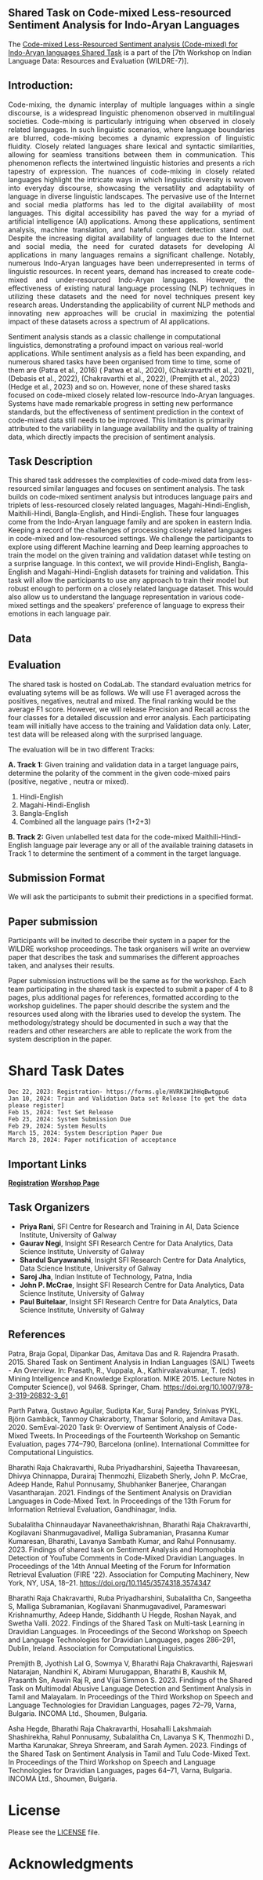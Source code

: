 ## Shared Task on Code-mixed Less-resourced Sentiment Analysis for Indo-Aryan Languages

The [Code-mixed Less-Resourced Sentiment analysis (Code-mixed) for Indo-Aryan languages Shared Task](https://github.com/wildre-workshop/wildre-7_code-mixed-sentiment-analysis/) is a part of the [7th Workshop on Indian Language Data: Resources and Evaluation (WILDRE-7)].

## Introduction: 
<p align="justify"> Code-mixing, the dynamic interplay of multiple languages within a single discourse, is a widespread linguistic phenomenon observed in multilingual societies. Code-mixing is particularly intriguing when observed in closely related languages. In such linguistic scenarios, where language boundaries are blurred, code-mixing becomes a dynamic expression of linguistic fluidity. Closely related languages share lexical and syntactic similarities, allowing for seamless transitions between them in communication. This phenomenon reflects the intertwined linguistic histories and presents a rich tapestry of expression. The nuances of code-mixing in closely related languages highlight the intricate ways in which linguistic diversity is woven into everyday discourse, showcasing the versatility and adaptability of language in diverse linguistic landscapes. The pervasive use of the Internet and social media platforms has led to the digital availability of most languages. This digital accessibility has paved the way for a myriad of artificial intelligence (AI) applications. Among these applications, sentiment analysis, machine translation, and hateful content detection stand out. Despite the increasing digital availability of languages due to the Internet and social media, the need for curated datasets for developing AI applications in many languages remains a significant challenge. Notably, numerous Indo-Aryan languages have been underrepresented in terms of linguistic resources. In recent years, demand has increased to create code-mixed and under-resourced Indo-Aryan languages. However, the effectiveness of existing natural language processing (NLP) techniques in utilizing these datasets and the need for novel techniques present key research areas. Understanding the applicability of current NLP methods and innovating new approaches will be crucial in maximizing the potential impact of these datasets across a spectrum of AI applications. 

Sentiment analysis stands as a classic challenge in computational linguistics, demonstrating a profound impact on various real-world applications.  While sentiment analysis as a field has been expanding, and numerous shared tasks have been organised from time to time, some of them are (Patra et al., 2016) ( Patwa et al., 2020), (Chakravarthi et al., 2021), (Debasis et al., 2022),  (Chakravarthi et al., 2022), (Premjith et al., 2023) (Hedge et al., 2023) and so on. However, none of these shared tasks focused on code-mixed closely related low-resource Indo-Aryan languages. Systems have made remarkable progress in setting new performance standards, but the effectiveness of sentiment prediction in the context of code-mixed data still needs to be improved. This limitation is primarily attributed to the variability in language availability and the quality of training data, which directly impacts the precision of sentiment analysis.

## Task Description
This shared task addresses the complexities of code-mixed data from less-resourced similar languages and focuses on sentiment analysis. The task builds on code-mixed sentiment analysis but introduces language pairs and triplets of less-resourced closely related languages, Magahi-Hindi-English, Maithili-Hindi, Bangla-English, and Hindi-English. These four languages come from the Indo-Aryan language family and are spoken in eastern India. Keeping a record of the challenges of processing closely related languages in code-mixed and low-resourced settings. We challenge the participants to explore using different Machine learning and Deep learning approaches to train the model on the given training and validation dataset while testing on a surprise language. In this context, we will provide Hindi-English, Bangla-English and Magahi-Hindi-English datasets for training and validation. This task will allow the participants to use any approach to train their model but robust enough to perform on a closely related language dataset. This would also allow us to understand the language representation in various code-mixed settings and the speakers' preference of language to express their emotions in each language pair.

## Data



## Evaluation 
The shared task is hosted on CodaLab. The standard evaluation metrics for evaluating sytems will be as follows. We will use F1 averaged across the positives, negatives, neutral and mixed. The final ranking would be the average F1 score. However, we will release Precision and Recall across the four classes for a detailed discussion and error analysis. Each participating team will initially have access to the training and Validation data only. Later, test data will be released along with the surprised language. 

The evaluation will be in two different Tracks:

**A. Track 1:** Given training and validation data in a target language pairs, determine the polarity of the comment in the given code-mixed pairs (positive, negative , neutra or mixed).
  1. Hindi-English
  2. Magahi-Hindi-English
  3. Bangla-English
  4. Combined all the language pairs (1+2+3)

**B. Track 2:** Given unlabelled test data for the code-mixed Maithili-Hindi-English language pair leverage any or all of the available training datasets in Track 1 to determine the sentiment of a comment in the target language. 

## Submission Format
We will ask the participants to submit their predictions in a specified format. 


## Paper submission 
Participants will be invited to describe their system in a paper for the WILDRE workshop proceedings. The task organisers will write an overview paper that describes the task and summarises the different approaches taken, and analyses their results. 

Paper submission instructions will be the same as for the workshop. Each team participating in the shared task is expected to submit a paper of 4 to 8 pages, plus additional pages for references, formatted according to the workshop guidelines. The paper should describe the system and the resources used along with the libraries used to develop the system. The methodology/strategy should be documented in such a way that the readers and other researchers are able to replicate the work from the system description in the paper. 

# Shard Task Dates
```
Dec 22, 2023: Registration- https://forms.gle/HVRK1W1hHqBwtgpu6
Jan 10, 2024: Train and Validation Data set Release [to get the data please register]
Feb 15, 2024: Test Set Release
Feb 23, 2024: System Submission Due
Feb 29, 2024: System Results
March 15, 2024: System Description Paper Due
March 28, 2024: Paper notification of acceptance
```

## Important Links
[**Registration**](https://forms.gle/HVRK1W1hHqBwtgpu6)
[**Worshop Page**](http://sanskrit.jnu.ac.in/conf/wildre7/index.jsp)

## Task Organizers 

* **Priya Rani**, SFI Centre for Research and Training in AI, Data Science Institute, University of Galway 
* **Gaurav Negi**, Insight SFI Research Centre for Data Analytics, Data Science Institute, University of Galway 
* **Shardul Suryawanshi**, Insight SFI Research Centre for Data Analytics, Data Science Institute, University of Galway 
* **Saroj Jha**, Indian Institute of Technology, Patna, India
* **John P. McCrae**, Insight SFI Research Centre for Data Analytics, Data Science Institute, University of Galway
* **Paul Buitelaar**, Insight SFI Research Centre for Data Analytics, Data Science Institute, University of Galway


## References 

Patra, Braja Gopal, Dipankar Das, Amitava Das and R. Rajendra Prasath. 2015. Shared Task on Sentiment Analysis in Indian Languages (SAIL) Tweets - An Overview. In: Prasath, R., Vuppala, A., Kathirvalavakumar, T. (eds) Mining Intelligence and Knowledge Exploration. MIKE 2015. Lecture Notes in Computer Science(), vol 9468. Springer, Cham. https://doi.org/10.1007/978-3-319-26832-3_61

Parth Patwa, Gustavo Aguilar, Sudipta Kar, Suraj Pandey, Srinivas PYKL, Björn Gambäck, Tanmoy Chakraborty, Thamar Solorio, and Amitava Das. 2020. SemEval-2020 Task 9: Overview of Sentiment Analysis of Code-Mixed Tweets. In Proceedings of the Fourteenth Workshop on Semantic Evaluation, pages 774–790, Barcelona (online). International Committee for Computational Linguistics.

Bharathi Raja Chakravarthi, Ruba Priyadharshini, Sajeetha Thavareesan, Dhivya Chinnappa, Durairaj Thenmozhi, Elizabeth Sherly, John P. McCrae, Adeep Hande, Rahul Ponnusamy, Shubhanker Banerjee, Charangan Vasantharajan. 2021. Findings of the Sentiment Analysis on Dravidian Languages in Code-Mixed Text. In Proceedings of the 13th Forum for Information Retrieval Evaluation, Gandhinagar, India.

Subalalitha Chinnaudayar Navaneethakrishnan, Bharathi Raja Chakravarthi, Kogilavani Shanmugavadivel, Malliga Subramanian, Prasanna Kumar Kumaresan, Bharathi, Lavanya Sambath Kumar, and Rahul Ponnusamy. 2023. Findings of shared task on Sentiment Analysis and Homophobia Detection of YouTube Comments in Code-Mixed Dravidian Languages. In Proceedings of the 14th Annual Meeting of the Forum for Information Retrieval Evaluation (FIRE '22). Association for Computing Machinery, New York, NY, USA, 18–21. https://doi.org/10.1145/3574318.3574347


Bharathi Raja Chakravarthi, Ruba Priyadharshini, Subalalitha Cn, Sangeetha S, Malliga Subramanian, Kogilavani Shanmugavadivel, Parameswari Krishnamurthy, Adeep Hande, Siddhanth U Hegde, Roshan Nayak, and Swetha Valli. 2022. Findings of the Shared Task on Multi-task Learning in Dravidian Languages. In Proceedings of the Second Workshop on Speech and Language Technologies for Dravidian Languages, pages 286–291, Dublin, Ireland. Association for Computational Linguistics.

Premjith B, Jyothish Lal G, Sowmya V, Bharathi Raja Chakravarthi, Rajeswari Natarajan, Nandhini K, Abirami Murugappan, Bharathi B, Kaushik M, Prasanth Sn, Aswin Raj R, and Vijai Simmon S. 2023. Findings of the Shared Task on Multimodal Abusive Language Detection and Sentiment Analysis in Tamil and Malayalam. In Proceedings of the Third Workshop on Speech and Language Technologies for Dravidian Languages, pages 72–79, Varna, Bulgaria. INCOMA Ltd., Shoumen, Bulgaria.

Asha Hegde, Bharathi Raja Chakravarthi, Hosahalli Lakshmaiah Shashirekha, Rahul Ponnusamy, Subalalitha Cn, Lavanya S K, Thenmozhi D., Martha Karunakar, Shreya Shreeram, and Sarah Aymen. 2023. Findings of the Shared Task on Sentiment Analysis in Tamil and Tulu Code-Mixed Text. In Proceedings of the Third Workshop on Speech and Language Technologies for Dravidian Languages, pages 64–71, Varna, Bulgaria. INCOMA Ltd., Shoumen, Bulgaria.


# License
Please see the [LICENSE](https://github.com/wildre-workshop/wildre-7_code-mixed-sentiment-analysis/blob/main/LICENSE) file.

# Acknowledgments


